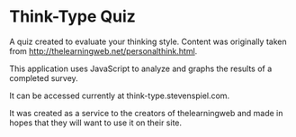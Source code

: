 Think-Type Quiz
==========
A quiz created to evaluate your thinking style. Content was originally taken from http://thelearningweb.net/personalthink.html.

This application uses JavaScript to analyze and graphs the results of a completed survey.

It can be accessed currently at think-type.stevenspiel.com.

It was created as a service to the creators of thelearningweb and made in hopes that they will want to use it on their site.
